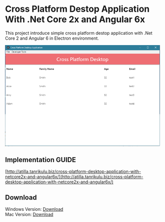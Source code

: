 # Cross Platform Destop Application With .Net Core 2x and Angular 6x

This project introduce simple cross platform destop application with .Net Core 2 and Angular 6 in Electron environment.

![interface.PNG](interface.PNG)

## Implementation GUIDE

[http://atilla.tanrikulu.biz/cross-platform-desktop-application-with-netcore2x-and-angular6x/](http://atilla.tanrikulu.biz/cross-platform-desktop-application-with-netcore2x-and-angular6x/)

## Download 

Windows Version: [Download](https://github.com/atillatan/cross-platform-desktop-application-with-netcore2x-and-angular6x/raw/master/build/cross-platform-desktop-application-with-netcore2x-and-angular6x-1.0.0.dmg)</br>
Mac Version: [Download](https://github.com/atillatan/cross-platform-desktop-application-with-netcore2x-and-angular6x/raw/master/build/cross-platform-desktop-application-with-netcore2x-and-angular6x-1.0.0.exe)</br>


